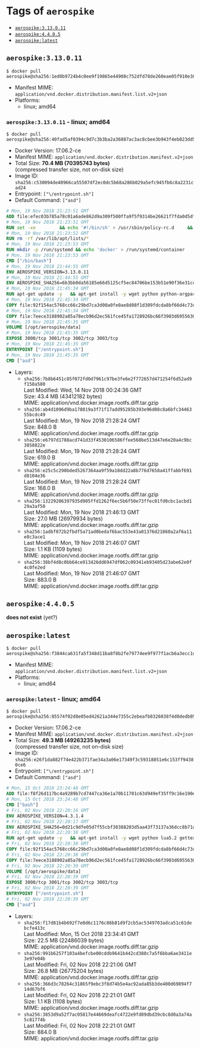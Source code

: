 <!-- THIS FILE IS GENERATED VIA './update-remote.sh' -->

# Tags of `aerospike`

-	[`aerospike:3.13.0.11`](#aerospike313011)
-	[`aerospike:4.4.0.5`](#aerospike4405)
-	[`aerospike:latest`](#aerospikelatest)

## `aerospike:3.13.0.11`

```console
$ docker pull aerospike@sha256:1ed0b9724b4c0ee9f19865e44908c752dfd78de260eae05f910e38f6f614634a
```

-	Manifest MIME: `application/vnd.docker.distribution.manifest.list.v2+json`
-	Platforms:
	-	linux; amd64

### `aerospike:3.13.0.11` - linux; amd64

```console
$ docker pull aerospike@sha256:40fad5af0394c9d7c3b3ba2a36887ac3ac8cbee3b943f4eb023dd5c3f8354da5
```

-	Docker Version: 17.06.2-ce
-	Manifest MIME: `application/vnd.docker.distribution.manifest.v2+json`
-	Total Size: **70.4 MB (70395743 bytes)**  
	(compressed transfer size, not on-disk size)
-	Image ID: `sha256:c530094de40966ca55507df2ec0dc5b68a286b029a5efc945fb6c8a2231cad24`
-	Entrypoint: `["\/entrypoint.sh"]`
-	Default Command: `["asd"]`

```dockerfile
# Mon, 19 Nov 2018 21:23:51 GMT
ADD file:efec03b785a78c01a6ade862d9a309f500ffa9f5f9314be26621f7fda0d5dfb8 in / 
# Mon, 19 Nov 2018 21:23:51 GMT
RUN set -xe 		&& echo '#!/bin/sh' > /usr/sbin/policy-rc.d 	&& echo 'exit 101' >> /usr/sbin/policy-rc.d 	&& chmod +x /usr/sbin/policy-rc.d 		&& dpkg-divert --local --rename --add /sbin/initctl 	&& cp -a /usr/sbin/policy-rc.d /sbin/initctl 	&& sed -i 's/^exit.*/exit 0/' /sbin/initctl 		&& echo 'force-unsafe-io' > /etc/dpkg/dpkg.cfg.d/docker-apt-speedup 		&& echo 'DPkg::Post-Invoke { "rm -f /var/cache/apt/archives/*.deb /var/cache/apt/archives/partial/*.deb /var/cache/apt/*.bin || true"; };' > /etc/apt/apt.conf.d/docker-clean 	&& echo 'APT::Update::Post-Invoke { "rm -f /var/cache/apt/archives/*.deb /var/cache/apt/archives/partial/*.deb /var/cache/apt/*.bin || true"; };' >> /etc/apt/apt.conf.d/docker-clean 	&& echo 'Dir::Cache::pkgcache ""; Dir::Cache::srcpkgcache "";' >> /etc/apt/apt.conf.d/docker-clean 		&& echo 'Acquire::Languages "none";' > /etc/apt/apt.conf.d/docker-no-languages 		&& echo 'Acquire::GzipIndexes "true"; Acquire::CompressionTypes::Order:: "gz";' > /etc/apt/apt.conf.d/docker-gzip-indexes 		&& echo 'Apt::AutoRemove::SuggestsImportant "false";' > /etc/apt/apt.conf.d/docker-autoremove-suggests
# Mon, 19 Nov 2018 21:23:52 GMT
RUN rm -rf /var/lib/apt/lists/*
# Mon, 19 Nov 2018 21:23:53 GMT
RUN mkdir -p /run/systemd && echo 'docker' > /run/systemd/container
# Mon, 19 Nov 2018 21:23:53 GMT
CMD ["/bin/bash"]
# Mon, 19 Nov 2018 21:44:55 GMT
ENV AEROSPIKE_VERSION=3.13.0.11
# Mon, 19 Nov 2018 21:44:55 GMT
ENV AEROSPIKE_SHA256=6b3bb0da56185e66d5125cf5ec84706be153b51e90f36e31cc1c9e5620bc3ed4
# Mon, 19 Nov 2018 21:45:34 GMT
RUN apt-get update -y   && apt-get install -y wget python python-argparse python-bcrypt python-openssl logrotate net-tools iproute2 iputils-ping gettext-base  && wget "https://www.aerospike.com/artifacts/aerospike-server-community/${AEROSPIKE_VERSION}/aerospike-server-community-${AEROSPIKE_VERSION}-ubuntu16.04.tgz" -O aerospike-server.tgz   && echo "$AEROSPIKE_SHA256 *aerospike-server.tgz" | sha256sum -c -   && mkdir aerospike   && tar xzf aerospike-server.tgz --strip-components=1 -C aerospike   && dpkg -i aerospike/aerospike-server-*.deb   && dpkg -i aerospike/aerospike-tools-*.deb   && mkdir -p /var/log/aerospike/   && mkdir -p /var/run/aerospike/   && rm -rf aerospike-server.tgz aerospike /var/lib/apt/lists/*   && dpkg -r wget ca-certificates   && dpkg --purge wget ca-certificates   && apt-get purge -y
# Mon, 19 Nov 2018 21:45:34 GMT
COPY file:92f154ac5768cc66c29bd7ca3d00a0fe0ae8d08f1d309fdcda8bf66d4c73cadd in /etc/aerospike/aerospike.template.conf 
# Mon, 19 Nov 2018 21:45:34 GMT
COPY file:7eece3188902a85a78ecb96d2ec561fce45fa1728926bc66f3903d6955630907 in /entrypoint.sh 
# Mon, 19 Nov 2018 21:45:35 GMT
VOLUME [/opt/aerospike/data]
# Mon, 19 Nov 2018 21:45:35 GMT
EXPOSE 3000/tcp 3001/tcp 3002/tcp 3003/tcp
# Mon, 19 Nov 2018 21:45:35 GMT
ENTRYPOINT ["/entrypoint.sh"]
# Mon, 19 Nov 2018 21:45:35 GMT
CMD ["asd"]
```

-	Layers:
	-	`sha256:7b8b6451c85f072fd0d7961c97be3fe6e2f772657d471254f6d52ad9f158a580`  
		Last Modified: Wed, 14 Nov 2018 00:24:36 GMT  
		Size: 43.4 MB (43412182 bytes)  
		MIME: application/vnd.docker.image.rootfs.diff.tar.gzip
	-	`sha256:ab4d1096d9ba178819a3f71f17add95285b393e96d08c8a6bfc3446355bcdc49`  
		Last Modified: Mon, 19 Nov 2018 21:28:24 GMT  
		Size: 848.0 B  
		MIME: application/vnd.docker.image.rootfs.diff.tar.gzip
	-	`sha256:e6797d1788acd741d33f4530106586ffee568be513d47e6e20a4c9bc3858822e`  
		Last Modified: Mon, 19 Nov 2018 21:28:24 GMT  
		Size: 619.0 B  
		MIME: application/vnd.docker.image.rootfs.diff.tar.gzip
	-	`sha256:e25c5c290bded5267364aa9f59a18dd22a8b776d7658a41ffabbf691d8104e36`  
		Last Modified: Mon, 19 Nov 2018 21:28:24 GMT  
		Size: 168.0 B  
		MIME: application/vnd.docker.image.rootfs.diff.tar.gzip
	-	`sha256:13229206397935d905ffd1262f6ec5b6f50e73ffec01fd0cbc1acbd129a3af50`  
		Last Modified: Mon, 19 Nov 2018 21:46:13 GMT  
		Size: 27.0 MB (26979934 bytes)  
		MIME: application/vnd.docker.image.rootfs.diff.tar.gzip
	-	`sha256:1adbf072b2fbdf5a71ad0bedaf6bac553e43a01376d21860a2af6a11e8c3ace1`  
		Last Modified: Mon, 19 Nov 2018 21:46:07 GMT  
		Size: 1.1 KB (1109 bytes)  
		MIME: application/vnd.docker.image.rootfs.diff.tar.gzip
	-	`sha256:38bf4d8c0bb64ce913426dd6947df062c09341eb93405d23abe62e0f4c0fe2ed`  
		Last Modified: Mon, 19 Nov 2018 21:46:07 GMT  
		Size: 883.0 B  
		MIME: application/vnd.docker.image.rootfs.diff.tar.gzip

## `aerospike:4.4.0.5`

**does not exist** (yet?)

## `aerospike:latest`

```console
$ docker pull aerospike@sha256:f3844ca631fa5f348d11ba8f8b2fe79774ee9f977f1acb6a3ecc1dbe1099e92f
```

-	Manifest MIME: `application/vnd.docker.distribution.manifest.list.v2+json`
-	Platforms:
	-	linux; amd64

### `aerospike:latest` - linux; amd64

```console
$ docker pull aerospike@sha256:85574f02d8e05ed42621a344e7355c2ebeafb0326038f4d0dedb056b99cbf43c
```

-	Docker Version: 17.06.2-ce
-	Manifest MIME: `application/vnd.docker.distribution.manifest.v2+json`
-	Total Size: **49.3 MB (49263235 bytes)**  
	(compressed transfer size, not on-disk size)
-	Image ID: `sha256:e26f1da882f74e422b371fae34a3a06e17349f3c59318851e6c153ff94380ce6`
-	Entrypoint: `["\/entrypoint.sh"]`
-	Default Command: `["asd"]`

```dockerfile
# Mon, 15 Oct 2018 23:24:48 GMT
ADD file:f8f26d117bc4a9289b7cd7447ca36e1a70b11701c63d949ef35ff9c16e190e50 in / 
# Mon, 15 Oct 2018 23:24:48 GMT
CMD ["bash"]
# Fri, 02 Nov 2018 22:20:16 GMT
ENV AEROSPIKE_VERSION=4.3.1.4
# Fri, 02 Nov 2018 22:20:17 GMT
ENV AEROSPIKE_SHA256=0d21c9dfe05d7f55cbf30388203d5aa43f73137a36dcc8b71df77f0e9699a539
# Fri, 02 Nov 2018 22:20:38 GMT
RUN apt-get update -y   && apt-get install -y wget python lua5.2 gettext-base   && wget "https://www.aerospike.com/artifacts/aerospike-server-community/${AEROSPIKE_VERSION}/aerospike-server-community-${AEROSPIKE_VERSION}-debian9.tgz" -O aerospike-server.tgz   && echo "$AEROSPIKE_SHA256 *aerospike-server.tgz" | sha256sum -c -   && mkdir aerospike   && tar xzf aerospike-server.tgz --strip-components=1 -C aerospike   && dpkg -i aerospike/aerospike-server-*.deb   && dpkg -i aerospike/aerospike-tools-*.deb   && mkdir -p /var/log/aerospike/   && mkdir -p /var/run/aerospike/   && rm -rf aerospike-server.tgz aerospike /var/lib/apt/lists/*   && rm -rf /opt/aerospike/lib/java   && dpkg -r wget ca-certificates openssl xz-utils  && dpkg --purge wget ca-certificates openssl xz-utils  && apt-get purge -y   && apt autoremove -y
# Fri, 02 Nov 2018 22:20:38 GMT
COPY file:92f154ac5768cc66c29bd7ca3d00a0fe0ae8d08f1d309fdcda8bf66d4c73cadd in /etc/aerospike/aerospike.template.conf 
# Fri, 02 Nov 2018 22:20:38 GMT
COPY file:7eece3188902a85a78ecb96d2ec561fce45fa1728926bc66f3903d6955630907 in /entrypoint.sh 
# Fri, 02 Nov 2018 22:20:39 GMT
VOLUME [/opt/aerospike/data]
# Fri, 02 Nov 2018 22:20:39 GMT
EXPOSE 3000/tcp 3001/tcp 3002/tcp 3003/tcp
# Fri, 02 Nov 2018 22:20:39 GMT
ENTRYPOINT ["/entrypoint.sh"]
# Fri, 02 Nov 2018 22:20:39 GMT
CMD ["asd"]
```

-	Layers:
	-	`sha256:f17d81b4b692f7e0d6c1176c86b81d9f2cb5ac5349703adca51c61debcfe413c`  
		Last Modified: Mon, 15 Oct 2018 23:34:41 GMT  
		Size: 22.5 MB (22486039 bytes)  
		MIME: application/vnd.docker.image.rootfs.diff.tar.gzip
	-	`sha256:991b6257f103a4befcbe00cddb9641b442cd380c7a5f6bba6ae3411e3e97e04b`  
		Last Modified: Fri, 02 Nov 2018 22:21:06 GMT  
		Size: 26.8 MB (26775204 bytes)  
		MIME: application/vnd.docker.image.rootfs.diff.tar.gzip
	-	`sha256:366d3c78264c31865f9ebc3f8d74b5e4ac92ada85b3de400d69894f714d67bf6`  
		Last Modified: Fri, 02 Nov 2018 22:21:01 GMT  
		Size: 1.1 KB (1108 bytes)  
		MIME: application/vnd.docker.image.rootfs.diff.tar.gzip
	-	`sha256:3853d9a52f7ac05817e44669deafc4722e9fd89dbd39c6c8d0a3a74a5c81774b`  
		Last Modified: Fri, 02 Nov 2018 22:21:01 GMT  
		Size: 884.0 B  
		MIME: application/vnd.docker.image.rootfs.diff.tar.gzip
